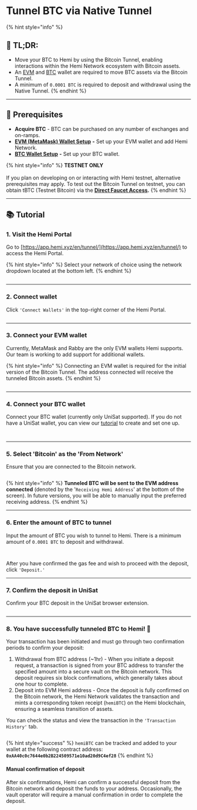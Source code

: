 # Tunnel BTC via Native Tunnel

{% hint style="info" %}
## 📜 **TL;DR:**

* Move your BTC to Hemi by using the Bitcoin Tunnel, enabling interactions within the Hemi Network ecosystem with Bitcoin assets.
* An [EVM](../../tutorials/metamask-wallet-setup.md) and [BTC](../wallet-setup/btc-wallet-setup/) wallet are required to move BTC assets via the Bitcoin Tunnel.
* A minimum of `0.0001 BTC` is required to deposit and withdrawal using the Native Tunnel.
{% endhint %}

***

## 🏁 Prerequisites

* **Acquire BTC** - BTC can be purchased on any number of exchanges and on-ramps.&#x20;
* [**EVM (MetaMask) Wallet Setup**](../../tutorials/metamask-wallet-setup.md) **-** Set up your EVM wallet and add Hemi Network.
* [**BTC Wallet Setup**](../wallet-setup/btc-wallet-setup/) **-** Set up your BTC wallet.

{% hint style="info" %}
**TESTNET ONLY**\
\
If you plan on developing on or interacting with Hemi testnet, alternative prerequisites may apply. To test out the Bitcoin Tunnel on testnet, you can obtain tBTC (Testnet Bitcoin) via the [**Direct Faucet Access**](https://coinfaucet.eu/en/btc-testnet/)**.**
{% endhint %}

***

## 📚 Tutorial

### 1. Visit the Hemi Portal&#x20;

Go to [https://app.hemi.xyz/en/tunnel/](https://app.hemi.xyz/en/tunnel/) to access the Hemi Portal.

{% hint style="info" %}
Select your network of choice using the network dropdown located at the bottom left.
{% endhint %}

<figure><img src="../../../.gitbook/assets/image (132).png" alt=""><figcaption></figcaption></figure>

***

### 2. Connect wallet

Click `'Connect Wallets'` in the top-right corner of the Hemi Portal.

<figure><img src="../../../.gitbook/assets/image (127).png" alt=""><figcaption></figcaption></figure>

***

### 3. Connect your EVM wallet

Currently, MetaMask and Rabby are the only EVM wallets Hemi supports. Our team is working to add  support for additional wallets.

{% hint style="info" %}
Connecting an EVM wallet is required for the initial version of the Bitcoin Tunnel. The address connected will receive the tunneled Bitcoin assets.&#x20;
{% endhint %}



<figure><img src="../../../.gitbook/assets/image (128).png" alt=""><figcaption></figcaption></figure>

***

### 4. Connect your BTC wallet

Connect your BTC wallet (currently only UniSat supported). If you do not have a UniSat wallet, you can view our [tutorial](../wallet-setup/btc-wallet-setup/) to create and set one up.&#x20;

<figure><img src="../../../.gitbook/assets/Screenshot 2025-02-19 at 12.27.22 (1).png" alt=""><figcaption></figcaption></figure>

<figure><img src="../../../.gitbook/assets/image (2).png" alt=""><figcaption></figcaption></figure>

***

### 5. Select 'Bitcoin' as the 'From Network'

Ensure that you are connected to the Bitcoin network.&#x20;

<figure><img src="../../../.gitbook/assets/Screenshot 2025-02-19 at 12.29.01.png" alt=""><figcaption></figcaption></figure>

{% hint style="info" %}
**Tunneled BTC will be sent to the EVM address connected** (denoted by the '`Receiving Hemi Address`' at the bottom of the screen). In future versions, you will be able to manually input the preferred receiving address.
{% endhint %}

***

### 6. Enter the amount of BTC to tunnel

Input the amount of BTC you wish to tunnel to Hemi. There is a minimum amount of `0.0001 BTC` to deposit and withdrawal. &#x20;

<figure><img src="../../../.gitbook/assets/Screenshot 2025-02-20 at 11.25.33.png" alt=""><figcaption></figcaption></figure>

<figure><img src="../../../.gitbook/assets/image.png" alt=""><figcaption></figcaption></figure>

After you have confirmed the gas fee and wish to proceed with the deposit, click `'Deposit.'`

***

### 7. Confirm the deposit in UniSat

Confirm your BTC deposit in the UniSat browser extension.

<figure><img src="../../../.gitbook/assets/Screenshot 2025-02-20 at 11.27.04.png" alt=""><figcaption></figcaption></figure>

***

### 8. You have successfully tunneled BTC to Hemi! 🎉

Your transaction has been initiated and must go through two confirmation periods to confirm your deposit:

1. Withdrawal from BTC address (\~1hr) - When you initiate a deposit request, a transaction is signed from your BTC address to transfer the specified amount into a secure vault on the Bitcoin network. This deposit requires six block confirmations, which generally takes about one hour to complete.
2. Deposit into EVM Hemi address - Once the deposit is fully confirmed on the Bitcoin network, the Hemi Network validates the transaction and mints a corresponding token receipt (`hemiBTC`) on the Hemi blockchain, ensuring a seamless transition of assets.

You can check the status and view the transaction in the `'Transaction History'` tab.&#x20;

<figure><img src="../../../.gitbook/assets/image (1).png" alt=""><figcaption></figcaption></figure>

{% hint style="success" %}
`hemiBTC` can be tracked and added to your wallet at the following contract address: **`0xAA40c0c7644e0b2B224509571e10ad20d9C4ef28`**
{% endhint %}

#### Manual confirmation of deposit

After six confirmations, Hemi can confirm a successful deposit from the Bitcoin network and deposit the funds to your address. Occasionally, the vault operator will require a manual confirmation in order to complete the deposit.&#x20;

<figure><img src="../../../.gitbook/assets/image (1) (3).png" alt=""><figcaption></figcaption></figure>
